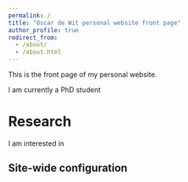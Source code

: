 ```yaml
---
permalink: /
title: "Oscar de Wit personal website front page"
author_profile: true
redirect_from: 
  - /about/
  - /about.html
---
```


This is the front page of my personal website.

I am currently a PhD student

Research
======
I am interested in 

Site-wide configuration
------
